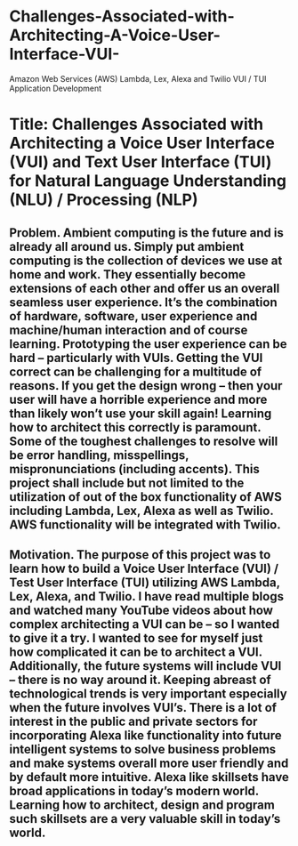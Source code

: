 # Challenges-Associated-with-Architecting-A-Voice-User-Interface-VUI-
Amazon Web Services (AWS) Lambda, Lex, Alexa and Twilio VUI / TUI Application Development

# Title: Challenges Associated with Architecting a Voice User Interface (VUI) and Text User Interface (TUI) for Natural Language Understanding (NLU) / Processing (NLP)

## Problem. Ambient computing is the future and is already all around us. Simply put ambient computing is the collection of devices we use at home and work. They essentially become extensions of each other and offer us an overall seamless user experience. It’s the combination of hardware, software, user experience and machine/human interaction and of course learning. Prototyping the user experience can be hard – particularly with VUIs. Getting the VUI correct can be challenging for a multitude of reasons. If you get the design wrong – then your user will have a horrible experience and more than likely won’t use your skill again! Learning how to architect this correctly is paramount. Some of the toughest challenges to resolve will be error handling, misspellings, mispronunciations (including accents). This project shall include but not limited to the utilization of out of the box functionality of AWS including Lambda, Lex, Alexa as well as Twilio. AWS functionality will be integrated with Twilio.

## Motivation. The purpose of this project was to learn how to build a Voice User Interface (VUI) / Test User Interface (TUI) utilizing AWS Lambda, Lex, Alexa, and Twilio. I have read multiple blogs and watched many YouTube videos about how complex architecting a VUI can be – so I wanted to give it a try. I wanted to see for myself just how complicated it can be to architect a VUI. Additionally, the future systems will include VUI – there is no way around it. Keeping abreast of technological trends is very important especially when the future involves VUI’s. There is a lot of interest in the public and private sectors for incorporating Alexa like functionality into future intelligent systems to solve business problems and make systems overall more user friendly and by default more intuitive. Alexa like skillsets have broad applications in today’s modern world. Learning how to architect, design and program such skillsets are a very valuable skill in today’s world.
